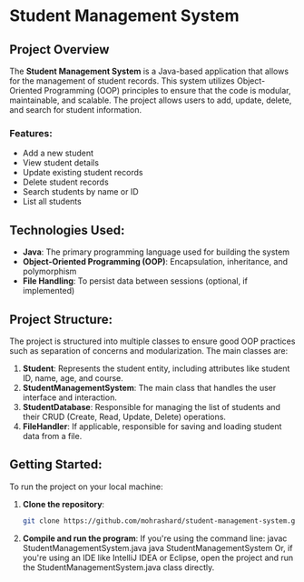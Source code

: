 # Student Management System

## Project Overview
The **Student Management System** is a Java-based application that allows for the management of student records. This system utilizes Object-Oriented Programming (OOP) principles to ensure that the code is modular, maintainable, and scalable. The project allows users to add, update, delete, and search for student information.

### Features:
- Add a new student
- View student details
- Update existing student records
- Delete student records
- Search students by name or ID
- List all students

## Technologies Used:
- **Java**: The primary programming language used for building the system
- **Object-Oriented Programming (OOP)**: Encapsulation, inheritance, and polymorphism
- **File Handling**: To persist data between sessions (optional, if implemented)

## Project Structure:
The project is structured into multiple classes to ensure good OOP practices such as separation of concerns and modularization. The main classes are:

1. **Student**: Represents the student entity, including attributes like student ID, name, age, and course.
2. **StudentManagementSystem**: The main class that handles the user interface and interaction.
3. **StudentDatabase**: Responsible for managing the list of students and their CRUD (Create, Read, Update, Delete) operations.
4. **FileHandler**: If applicable, responsible for saving and loading student data from a file.

## Getting Started:

To run the project on your local machine:

1. **Clone the repository**:
   ```bash
   git clone https://github.com/mohrashard/student-management-system.git
2. **Compile and run the program**:
If you're using the command line:
javac StudentManagementSystem.java
java StudentManagementSystem
Or, if you're using an IDE like IntelliJ IDEA or Eclipse, open the project and run the StudentManagementSystem.java class directly.
